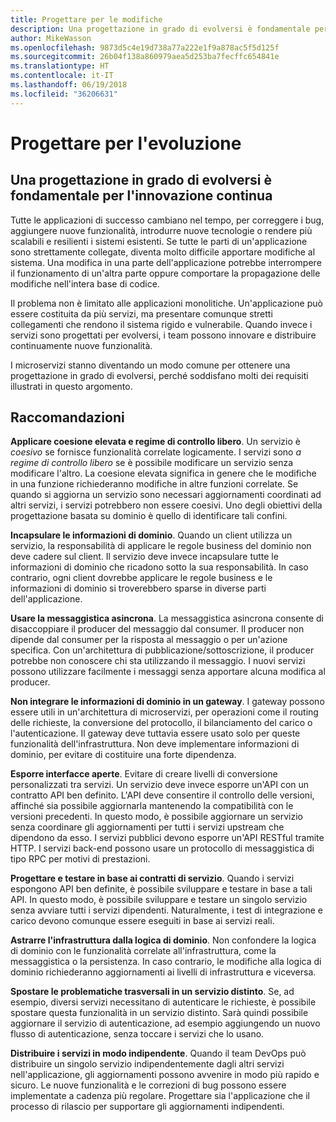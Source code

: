 ```yaml
---
title: Progettare per le modifiche
description: Una progettazione in grado di evolversi è fondamentale per l'innovazione continua.
author: MikeWasson
ms.openlocfilehash: 9873d5c4e19d738a77a222e1f9a878ac5f5d125f
ms.sourcegitcommit: 26b04f138a860979aea5d253ba7fecffc654841e
ms.translationtype: HT
ms.contentlocale: it-IT
ms.lasthandoff: 06/19/2018
ms.locfileid: "36206631"
---
```

# <a name="design-for-evolution"></a>Progettare per l'evoluzione

## <a name="an-evolutionary-design-is-key-for-continuous-innovation"></a>Una progettazione in grado di evolversi è fondamentale per l'innovazione continua

Tutte le applicazioni di successo cambiano nel tempo, per correggere i bug, aggiungere nuove funzionalità, introdurre nuove tecnologie o rendere più scalabili e resilienti i sistemi esistenti. Se tutte le parti di un'applicazione sono strettamente collegate, diventa molto difficile apportare modifiche al sistema. Una modifica in una parte dell'applicazione potrebbe interrompere il funzionamento di un'altra parte oppure comportare la propagazione delle modifiche nell'intera base di codice.

Il problema non è limitato alle applicazioni monolitiche. Un'applicazione può essere costituita da più servizi, ma presentare comunque stretti collegamenti che rendono il sistema rigido e vulnerabile. Quando invece i servizi sono progettati per evolversi, i team possono innovare e distribuire continuamente nuove funzionalità. 

I microservizi stanno diventando un modo comune per ottenere una progettazione in grado di evolversi, perché soddisfano molti dei requisiti illustrati in questo argomento.

## <a name="recommendations"></a>Raccomandazioni

**Applicare coesione elevata e regime di controllo libero**. Un servizio è *coesivo* se fornisce funzionalità correlate logicamente. I servizi sono *a regime di controllo libero* se è possibile modificare un servizio senza modificare l'altro. La coesione elevata significa in genere che le modifiche in una funzione richiederanno modifiche in altre funzioni correlate. Se quando si aggiorna un servizio sono necessari aggiornamenti coordinati ad altri servizi, i servizi potrebbero non essere coesivi. Uno degli obiettivi della progettazione basata su dominio è quello di identificare tali confini.

**Incapsulare le informazioni di dominio**. Quando un client utilizza un servizio, la responsabilità di applicare le regole business del dominio non deve cadere sul client. Il servizio deve invece incapsulare tutte le informazioni di dominio che ricadono sotto la sua responsabilità. In caso contrario, ogni client dovrebbe applicare le regole business e le informazioni di dominio si troverebbero sparse in diverse parti dell'applicazione. 

**Usare la messaggistica asincrona**. La messaggistica asincrona consente di disaccoppiare il producer del messaggio dal consumer. Il producer non dipende dal consumer per la risposta al messaggio o per un'azione specifica. Con un'architettura di pubblicazione/sottoscrizione, il producer potrebbe non conoscere chi sta utilizzando il messaggio. I nuovi servizi possono utilizzare facilmente i messaggi senza apportare alcuna modifica al producer.

**Non integrare le informazioni di dominio in un gateway**. I gateway possono essere utili in un'architettura di microservizi, per operazioni come il routing delle richieste, la conversione del protocollo, il bilanciamento del carico o l'autenticazione. Il gateway deve tuttavia essere usato solo per queste funzionalità dell'infrastruttura. Non deve implementare informazioni di dominio, per evitare di costituire una forte dipendenza.

**Esporre interfacce aperte**. Evitare di creare livelli di conversione personalizzati tra servizi. Un servizio deve invece esporre un'API con un contratto API ben definito. L'API deve consentire il controllo delle versioni, affinché sia possibile aggiornarla mantenendo la compatibilità con le versioni precedenti. In questo modo, è possibile aggiornare un servizio senza coordinare gli aggiornamenti per tutti i servizi upstream che dipendono da esso. I servizi pubblici devono esporre un'API RESTful tramite HTTP. I servizi back-end possono usare un protocollo di messaggistica di tipo RPC per motivi di prestazioni. 

**Progettare e testare in base ai contratti di servizio**. Quando i servizi espongono API ben definite, è possibile sviluppare e testare in base a tali API. In questo modo, è possibile sviluppare e testare un singolo servizio senza avviare tutti i servizi dipendenti. Naturalmente, i test di integrazione e carico devono comunque essere eseguiti in base ai servizi reali.

**Astrarre l'infrastruttura dalla logica di dominio**. Non confondere la logica di dominio con le funzionalità correlate all'infrastruttura, come la messaggistica o la persistenza. In caso contrario, le modifiche alla logica di dominio richiederanno aggiornamenti ai livelli di infrastruttura e viceversa. 

**Spostare le problematiche trasversali in un servizio distinto**. Se, ad esempio, diversi servizi necessitano di autenticare le richieste, è possibile spostare questa funzionalità in un servizio distinto. Sarà quindi possibile aggiornare il servizio di autenticazione, ad esempio aggiungendo un nuovo flusso di autenticazione, senza toccare i servizi che lo usano.

**Distribuire i servizi in modo indipendente**. Quando il team DevOps può distribuire un singolo servizio indipendentemente dagli altri servizi nell'applicazione, gli aggiornamenti possono avvenire in modo più rapido e sicuro. Le nuove funzionalità e le correzioni di bug possono essere implementate a cadenza più regolare. Progettare sia l'applicazione che il processo di rilascio per supportare gli aggiornamenti indipendenti.